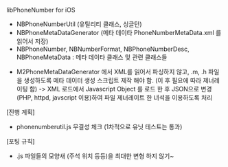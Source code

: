 libPhoneNumber for iOS

* NBPhoneNumberUtil (유틸리티 클래스, 싱글턴)
* NBPhoneMetaDataGenerator (메타 데이타 PhoneNumberMetaData.xml 를 읽어서 저장)
* NBPhoneNumber, NBNumberFormat, NBPhoneNumberDesc, NBPhoneMetaData : 메타 데이타 클래스 및 관련 클래스들 

- M2PhoneMetaDataGenerator 에서 XML를 읽어서 파싱하지 않고, .m, .h 파일을 생성하도록 메타 데이터 생성 스크립트 제작 해야 함. (이 후 필요에 따라 제너레이팅 함)
	-> XML 로드에서 Javascript Object 를 로드 한 후 JSON으로 변경(PHP, httpd, javscript 이용)하여 파일 제너레이트 한 녀석을 이용하도록 처리


[진행 계획]
* phonenumberutil.js 무결성 체크 (1차적으로 유닛 테스트는 통과)



[포팅 규칙]
* .js 파일들의 모양새 (주석 위치 등등)을 최대한 변형 하지 않기~

